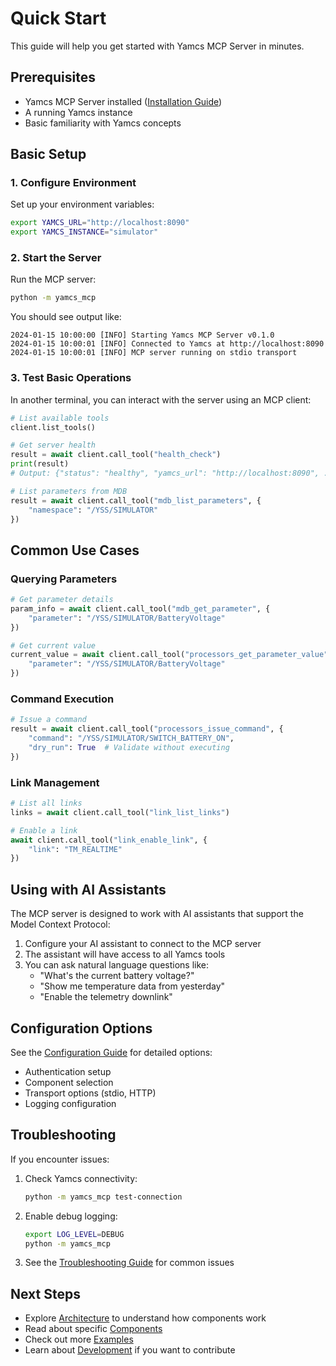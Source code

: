# Quick Start

This guide will help you get started with Yamcs MCP Server in minutes.

## Prerequisites

- Yamcs MCP Server installed ([Installation Guide](installation.md))
- A running Yamcs instance
- Basic familiarity with Yamcs concepts

## Basic Setup

### 1. Configure Environment

Set up your environment variables:

```bash
export YAMCS_URL="http://localhost:8090"
export YAMCS_INSTANCE="simulator"
```

### 2. Start the Server

Run the MCP server:

```bash
python -m yamcs_mcp
```

You should see output like:

```
2024-01-15 10:00:00 [INFO] Starting Yamcs MCP Server v0.1.0
2024-01-15 10:00:01 [INFO] Connected to Yamcs at http://localhost:8090
2024-01-15 10:00:01 [INFO] MCP server running on stdio transport
```

### 3. Test Basic Operations

In another terminal, you can interact with the server using an MCP client:

```python
# List available tools
client.list_tools()

# Get server health
result = await client.call_tool("health_check")
print(result)
# Output: {"status": "healthy", "yamcs_url": "http://localhost:8090", ...}

# List parameters from MDB
result = await client.call_tool("mdb_list_parameters", {
    "namespace": "/YSS/SIMULATOR"
})
```

## Common Use Cases

### Querying Parameters

```python
# Get parameter details
param_info = await client.call_tool("mdb_get_parameter", {
    "parameter": "/YSS/SIMULATOR/BatteryVoltage"
})

# Get current value
current_value = await client.call_tool("processors_get_parameter_value", {
    "parameter": "/YSS/SIMULATOR/BatteryVoltage"
})
```

### Command Execution

```python
# Issue a command
result = await client.call_tool("processors_issue_command", {
    "command": "/YSS/SIMULATOR/SWITCH_BATTERY_ON",
    "dry_run": True  # Validate without executing
})
```

### Link Management

```python
# List all links
links = await client.call_tool("link_list_links")

# Enable a link
await client.call_tool("link_enable_link", {
    "link": "TM_REALTIME"
})
```

## Using with AI Assistants

The MCP server is designed to work with AI assistants that support the Model Context Protocol:

1. Configure your AI assistant to connect to the MCP server
2. The assistant will have access to all Yamcs tools
3. You can ask natural language questions like:
   - "What's the current battery voltage?"
   - "Show me temperature data from yesterday"
   - "Enable the telemetry downlink"

## Configuration Options

See the [Configuration Guide](configuration.md) for detailed options:

- Authentication setup
- Component selection
- Transport options (stdio, HTTP)
- Logging configuration

## Troubleshooting

If you encounter issues:

1. Check Yamcs connectivity:
   ```bash
   python -m yamcs_mcp test-connection
   ```

2. Enable debug logging:
   ```bash
   export LOG_LEVEL=DEBUG
   python -m yamcs_mcp
   ```

3. See the [Troubleshooting Guide](troubleshooting.md) for common issues

## Next Steps

- Explore [Architecture](architecture.md) to understand how components work
- Read about specific [Components](components/mdb.md)
- Check out more [Examples](examples.md)
- Learn about [Development](development.md) if you want to contribute
